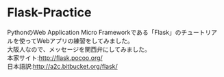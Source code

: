 Flask-Practice
==============

PythonのWeb Application Micro Frameworkである「Flask」のチュートリアルを使ってWebアプリの練習をしてみました。  
大阪人なので、メッセージを関西弁にしてみました。  
本家サイト:http://flask.pocoo.org/  
日本語訳:http://a2c.bitbucket.org/flask/
